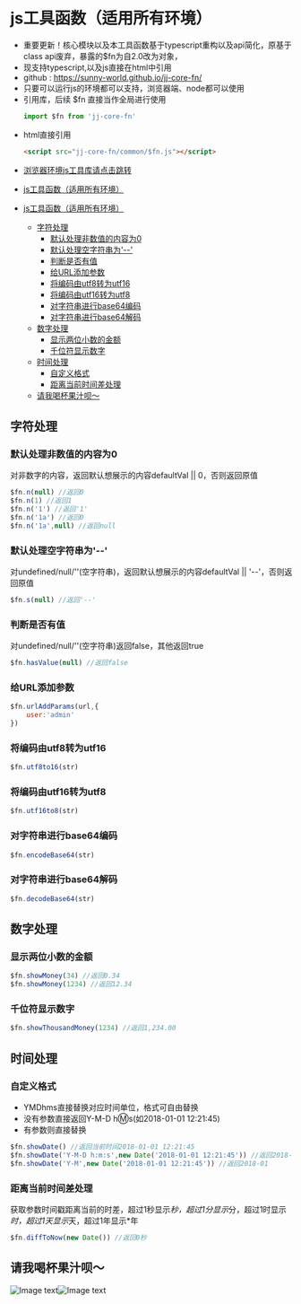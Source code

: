 # js工具函数（适用所有环境）
- 重要更新！核心模块以及本工具函数基于typescript重构以及api简化，原基于class api废弃，暴露的$fn为自2.0改为对象，
- 现支持typescript,以及js直接在html中引用
- github : https://sunny-world.github.io/jj-core-fn/
- 只要可以运行js的环境都可以支持，浏览器端、node都可以使用
- 引用库，后续 $fn 直接当作全局进行使用
    ```js
    import $fn from 'jj-core-fn'
    ```
- html直接引用
    ```html
    <script src="jj-core-fn/common/$fn.js"></script>
    ```
- [浏览器环境js工具库请点击跳转](https://javison666.github.io/jj-browser-fn/)
<!-- START doctoc generated TOC please keep comment here to allow auto update -->
<!-- DON'T EDIT THIS SECTION, INSTEAD RE-RUN doctoc TO UPDATE -->
- [js工具函数（适用所有环境）](#js%E5%B7%A5%E5%85%B7%E5%87%BD%E6%95%B0%E9%80%82%E7%94%A8%E6%89%80%E6%9C%89%E7%8E%AF%E5%A2%83)

- [js工具函数（适用所有环境）](#js%e5%b7%a5%e5%85%b7%e5%87%bd%e6%95%b0%e9%80%82%e7%94%a8%e6%89%80%e6%9c%89%e7%8e%af%e5%a2%83)
  - [字符处理](#%e5%ad%97%e7%ac%a6%e5%a4%84%e7%90%86)
    - [默认处理非数值的内容为0](#%e9%bb%98%e8%ae%a4%e5%a4%84%e7%90%86%e9%9d%9e%e6%95%b0%e5%80%bc%e7%9a%84%e5%86%85%e5%ae%b9%e4%b8%ba0)
    - [默认处理空字符串为'--'](#%e9%bb%98%e8%ae%a4%e5%a4%84%e7%90%86%e7%a9%ba%e5%ad%97%e7%ac%a6%e4%b8%b2%e4%b8%ba)
    - [判断是否有值](#%e5%88%a4%e6%96%ad%e6%98%af%e5%90%a6%e6%9c%89%e5%80%bc)
    - [给URL添加参数](#%e7%bb%99url%e6%b7%bb%e5%8a%a0%e5%8f%82%e6%95%b0)
    - [将编码由utf8转为utf16](#%e5%b0%86%e7%bc%96%e7%a0%81%e7%94%b1utf8%e8%bd%ac%e4%b8%bautf16)
    - [将编码由utf16转为utf8](#%e5%b0%86%e7%bc%96%e7%a0%81%e7%94%b1utf16%e8%bd%ac%e4%b8%bautf8)
    - [对字符串进行base64编码](#%e5%af%b9%e5%ad%97%e7%ac%a6%e4%b8%b2%e8%bf%9b%e8%a1%8cbase64%e7%bc%96%e7%a0%81)
    - [对字符串进行base64解码](#%e5%af%b9%e5%ad%97%e7%ac%a6%e4%b8%b2%e8%bf%9b%e8%a1%8cbase64%e8%a7%a3%e7%a0%81)
  - [数字处理](#%e6%95%b0%e5%ad%97%e5%a4%84%e7%90%86)
    - [显示两位小数的金额](#%e6%98%be%e7%a4%ba%e4%b8%a4%e4%bd%8d%e5%b0%8f%e6%95%b0%e7%9a%84%e9%87%91%e9%a2%9d)
    - [千位符显示数字](#%e5%8d%83%e4%bd%8d%e7%ac%a6%e6%98%be%e7%a4%ba%e6%95%b0%e5%ad%97)
  - [时间处理](#%e6%97%b6%e9%97%b4%e5%a4%84%e7%90%86)
    - [自定义格式](#%e8%87%aa%e5%ae%9a%e4%b9%89%e6%a0%bc%e5%bc%8f)
    - [距离当前时间差处理](#%e8%b7%9d%e7%a6%bb%e5%bd%93%e5%89%8d%e6%97%b6%e9%97%b4%e5%b7%ae%e5%a4%84%e7%90%86)
  - [请我喝杯果汁呗～](#%e8%af%b7%e6%88%91%e5%96%9d%e6%9d%af%e6%9e%9c%e6%b1%81%e5%91%97)

<!-- END doctoc generated TOC please keep comment here to allow auto update -->


## 字符处理
### 默认处理非数值的内容为0
对非数字的内容，返回默认想展示的内容defaultVal || 0，否则返回原值
```js
$fn.n(null) //返回0
$fn.n(1) //返回1
$fn.n('1') //返回'1'
$fn.n('1a') //返回0
$fn.n('1a',null) //返回null
```
### 默认处理空字符串为'--'
对undefined/null/''(空字符串)，返回默认想展示的内容defaultVal || '--'，否则返回原值
```js
$fn.s(null) //返回'--'
```
### 判断是否有值
对undefined/null/''(空字符串)返回false，其他返回true
```js
$fn.hasValue(null) //返回false
```
### 给URL添加参数
```js
$fn.urlAddParams(url,{
    user:'admin'
})
```
### 将编码由utf8转为utf16
```js
$fn.utf8to16(str) 
```
### 将编码由utf16转为utf8
```js
$fn.utf16to8(str) 
```
### 对字符串进行base64编码
```js
$fn.encodeBase64(str) 
```
### 对字符串进行base64解码
```js
$fn.decodeBase64(str) 
```

## 数字处理
### 显示两位小数的金额
```js
$fn.showMoney(34) //返回0.34
$fn.showMoney(1234) //返回12.34
```
### 千位符显示数字
```js
$fn.showThousandMoney(1234) //返回1,234.00
```

## 时间处理
### 自定义格式
* YMDhms直接替换对应时间单位，格式可自由替换
* 没有参数直接返回Y-M-D h:m:s(如2018-01-01 12:21:45)
* 有参数则直接替换
```js
$fn.showDate() //返回当前时间2018-01-01 12:21:45
$fn.showDate('Y-M-D h:m:s',new Date('2018-01-01 12:21:45')) //返回2018-01-01 12:21:45
$fn.showDate('Y-M',new Date('2018-01-01 12:21:45')) //返回2018-01
```

### 距离当前时间差处理
获取参数时间戳距离当前的时差，超过1秒显示*秒，超过1分显示*分，超过1时显示*时，超过1天显示*天，超过1年显示*年
```js
$fn.diffToNow(new Date()) //返回0秒
```


## 请我喝杯果汁呗～

![Image text](https://github.com/sunny-world/jj-browser-fn/blob/master/image/alipay.jpg?raw=true)![Image text](https://github.com/sunny-world/jj-browser-fn/blob/master/image/wechat.jpg?raw=true)
